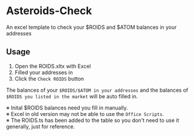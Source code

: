# Asteroids-Check
An excel template to check your $ROIDS and $ATOM balances in your addresses
## Usage
1. Open the ROIDS.xltx with Excel
2. Filled your addresses in
3. Click the `Check ROIDS` button <br />

The balances of your `$ROIDS/$ATOM in your addresses` and the balances of `$ROIDS you listed in the market` will be auto filled in.<br />

※ Inital $ROIDS balances need you fill in manually.<br />
※ Excel in old version may not be able to use the `Office Scripts`.<br />
※ The ROIDS.ts has been added to the table so you don't need to use it generally, just for reference.
